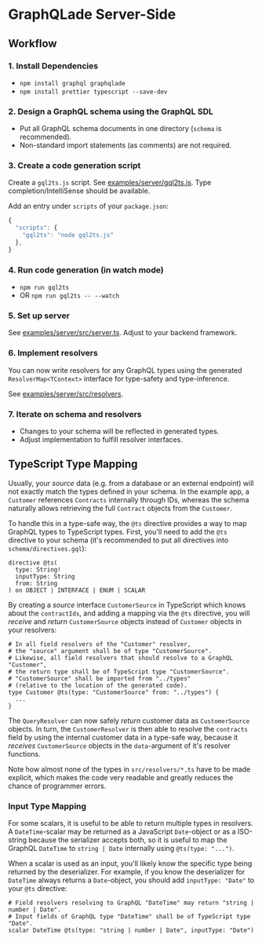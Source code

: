 # GraphQLade Server-Side

## Workflow

### 1. Install Dependencies

- `npm install graphql graphqlade`
- `npm install prettier typescript --save-dev`

### 2. Design a GraphQL schema using the GraphQL SDL

- Put all GraphQL schema documents in one directory (`schema` is recommended).
- Non-standard import statements (as comments) are not required.

### 3. Create a code generation script

Create a `gql2ts.js` script.
See [examples/server/gql2ts.js](../examples/servers/gql2ts.js).
Type completion/IntelliSense should be available.

Add an entry under `scripts` of your `package.json`:

```js
{
  "scripts": {
    "gql2ts": "node gql2ts.js"
  },
}
```

### 4. Run code generation (in watch mode)

- `npm run gql2ts`
- OR `npm run gql2ts -- --watch`

### 5. Set up server

See [examples/server/src/server.ts](../examples/server/src/server.ts).
Adjust to your backend framework.

### 6. Implement resolvers

You can now write resolvers for any GraphQL types using the generated
`ResolverMap<TContext>` interface for type-safety and type-inference.

See [examples/server/src/resolvers](../examples/server/src/resolvers).

### 7. Iterate on schema and resolvers

- Changes to your schema will be reflected in generated types.
- Adjust implementation to fulfill resolver interfaces.

## TypeScript Type Mapping

Usually, your _source_ data (e.g. from a database or an external endpoint)
will not exactly match the types defined in your schema. In the example app,
a `Customer` references `Contracts` internally through IDs, whereas
the schema naturally allows retrieving the full `Contract` objects
from the `Customer`.

To handle this in a type-safe way, the `@ts` directive provides
a way to map GraphQL types to TypeScript types.
First, you'll need to add the `@ts` directive to your schema
(it's recommended to put all directives into `schema/directives.gql`):

```gql
directive @ts(
  type: String!
  inputType: String
  from: String
) on OBJECT | INTERFACE | ENUM | SCALAR
```

By creating a _source_ interface `CustomerSource` in TypeScript
which knows about the `contractIds`, and adding
a mapping via the `@ts` directive, you will _receive_ and _return_
`CustomerSource` objects instead of `Customer` objects in your resolvers:

```gql
# In all field resolvers of the "Customer" resolver,
# the "source" argument shall be of type "CustomerSource".
# Likewise, all field resolvers that should resolve to a GraphQL "Customer",
# the return type shall be of TypeScript type "CustomerSource".
# "CustomerSource" shall be imported from "../types"
# (relative to the location of the generated code).
type Customer @ts(type: "CustomerSource" from: "../types") {
  ...
}
```

The `QueryResolver` can now safely _return_ customer data as
`CustomerSource` objects.
In turn, the `CustomerResolver` is then able to resolve the `contracts` field
by using the internal customer data in a type-safe way,
because it _receives_ `CustomerSource` objects in the `data`-argument
of it's resolver functions.

Note how almost none of the types in `src/resolvers/*.ts`
have to be made explicit, which makes the code very readable and
greatly reduces the chance of programmer errors.

### Input Type Mapping

For some scalars, it is useful to be able to return multiple types
in resolvers. A `DateTime`-scalar may be returned as a JavaScript
`Date`-object or as a ISO-string because the serializer accepts both,
so it is useful to map the GraphQL `DateTime` to `string | Date`
internally using `@ts(type: "...")`.

When a scalar is used as an input, you'll likely know the specific
type being returned by the deserializer. For example, if you know
the deserializer for `DateTime` always returns a `Date`-object,
you should add `inputType: "Date"` to your `@ts` directive:

```gql
# Field resolvers resolving to GraphQL "DateTime" may return "string | number | Date".
# Input fields of GraphQL type "DateTime" shall be of TypeScript type "Date".
scalar DateTime @ts(type: "string | number | Date", inputType: "Date")
```
